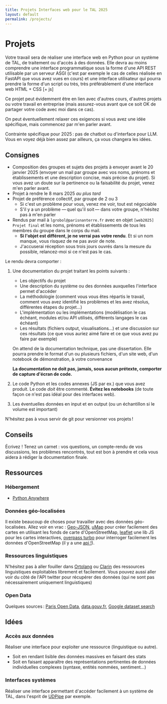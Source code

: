 ```yaml
---
title: Projets Interfaces web pour le TAL 2025
layout: default
permalink: /projects/
---
```


[comment]: <> "LTeX: language=fr"

Projets
========

Votre travail sera de réaliser une interface web en Python pour un système de TAL, de traitement ou
d'accès à des données. Elle devra au moins comprendre une interface programmatique sous la forme
d'une API REST utilisable par un serveur ASGI (c'est par exemple le cas de celles réalisée en
FastAPI que vous avez vues en cours) et une interface utilisateur qui pourra prendre la forme d'un
script ou très, très préférablement d'une interface web HTML + CSS [+ js]

Ce projet peut évidemment être en lien avec d'autres cours, d'autres projets ou votre travail en
entreprise (mais assurez-vous avant que ce soit OK de partager votre code avec moi dans ce cas).

On peut éventuellement relaxer ces exigences si vous avez une idée spécifique, mais commencez par
m'en parler avant.

Contrainte spécifique pour 2025 : pas de chatbot ou d'interface pour LLM. Vous en voyez déjà bien
assez par ailleurs, ça vous changera les idées.

## Consignes

- Composition des groupes et sujets des projets à envoyer avant le 20 janvier 2025 (envoyer un mail
  par groupe avec vos noms, prénoms et établissements et une description concise, mais précise du
  projet). Si vous avez un doute sur la pertinence ou la faisabilité du projet, venez m'en parler
  avant.
- Projet à rendre le 8 mars 2025 *au plus tard*
- Projet de préférence collectif, par groupe de 2 ou 3
  - Si c'est un problème pour vous, venez me voir, tout est négociable
  - S'il y a un problème — quel qu'il soit — dans votre groupe, n'hésitez pas à m'en parler
- Rendus par mail à `lgrobol@parisnanterre.fr` avec en objet `[web2025] Projet final` et les noms,
  prénoms et établissements de tous les membres du groupe dans le corps du mail.
  - **Si l'objet est différent, je ne verrai pas votre rendu**. Et si un nom manque, vous risquez de
    ne pas avoir de note.
  - J'accuserai réception sous trois jours ouvrés dans la mesure du possible, relancez-moi si ce
    n'est pas le cas.


Le rendu devra comporter :

1. Une documentation du projet traitant les points suivants :

   - Les objectifs du projet
   - Une description du système ou des données auxquelles l'interface permet d'accéder
   - La méthodologie (comment vous vous êtes répartis le travail, comment vous avez identifié les
     problèmes et les avez résolus, différentes étapes du projet…)
   - L'implémentation ou les implémentations (modélisation le cas échéant, modules et/ou API
     utilisés, différents langages le cas échéant)
   - Les résultats (fichiers output, visualisations…) et une discussion sur ces résultats (ce que
     vous auriez aimé faire et ce que vous avez pu faire par exemple)

   On attend de la documentation technique, pas une dissertation. Elle pourra prendre le format d'un
   ou plusieurs fichiers, d'un site web, d'un notebook de démonstration, à votre convenance

   **La documentation ne doit pas, jamais, sous aucun prétexte, comporter de capture d'écran de
   code.**

2. Le code Python et les codes annexes (JS par ex.) que vous avez produit. Le code *doit* être
   commenté. **Évitez les notebooks** (de toute façon ce n'est pas idéal pour des interfaces web).

3. Les éventuelles données en input et en output (ou un échantillon si le volume est important)

N'hésitez pas à vous servir de git pour versionner vos projets !

## Conseils

Écrivez ! Tenez un carnet : vos questions, un compte-rendu de vos discussions,
les problèmes rencontrés, tout est bon à prendre et cela vous aidera à rédiger
la documentation finale.

## Ressources

### Hébergement

- [Python Anywhere](https://help.pythonanywhere.com/pages/Education)

### Données géo-localisées

Il existe beaucoup de choses pour travailler avec des données géo-localisées. Allez voir en vrac :
[Geo-JSON](http://geojson.org/), [uMap](http://umap.openstreetmap.fr/fr/) pour créer facilement des
cartes en utilisant les fonds de carte d'OpenStreetMap, [leaflet](http://leafletjs.com/) une lib JS
pour les cartes interactives, [overpass turbo](http://overpass-turbo.eu/) pour interroger facilement
les données d'OpenStreetMap (il y a une [api !](http://www.overpass-api.de/)).

### Ressources linguistiques

N'hésitez pas à aller fouiller dans [Ortolang](https://www.ortolang.fr/) ou
[Clarin](https://lindat.mff.cuni.cz/repository/xmlui/) des ressources linguistiques exploitables
librement et facilement. Vous pouvez aussi aller voir du côté de l'API twitter pour récupérer des
données (qui ne sont pas nécessairement uniquement linguistiques)

### Open Data

Quelques sources : [Paris Open Data](https://opendata.paris.fr),
[data.gouv.fr](https://data.gouv.fr), [Google dataset
search](https://toolbox.google.com/datasetsearch)

## Idées

### Accès aux données

Réaliser une interface pour exploiter une ressource (linguistique ou autre).

- Soit en rendant lisible des données massives en faisant des stats
- Soit en faisant apparaître des représentations pertinentes de données
  individuelles complexes (syntaxe, entités nommées, sentiment…)

### Interfaces systèmes

Réaliser une interface permettant d'accéder facilement à un système de TAL, dans l'esprit de
[UDPipe](https://lindat.mff.cuni.cz/services/udpipe/) par exemple.
